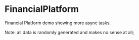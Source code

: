# FinancialPlatform

Financial Platform demo showing more async tasks.

Note: all data is randomly generated and makes no sense at all;